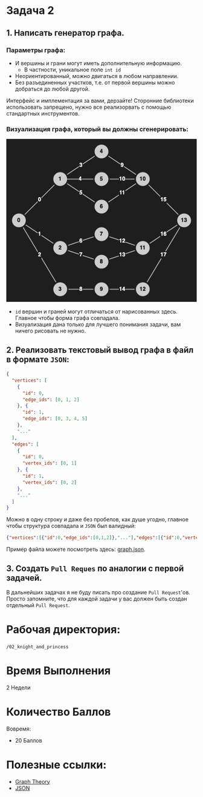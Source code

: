 # Задача 2

## 1. Написать генератор графа.

### Параметры графа:
- И вершины и грани могут иметь дополнительную информацию.
  - В частности, уникальное поле `int id`
- Неориентированный, можно двигаться в любом направлении.
- Без разъединенных участков, т.е. от первой вершины можно добраться до любой другой.

Интерфейс и имплементация за вами, дерзайте!
Сторонние библиотеки использовать запрещено, нужно все реализорвать с помощью стандартных инструментов.

### Визуализация графа, который вы должны сгенерировать:
![Graph](./graph.png)

- `id` вершин и граней могут отличаться от нарисованных здесь. Главное чтобы форма графа совпадала.
- Визуализация дана только для лучшего понимания задачи, вам ничего рисовать не нужно.

## 2. Реализовать текстовый вывод графа в файл в формате `JSON`:
```json
{
  "vertices": [
    {
      "id": 0,
      "edge_ids": [0, 1, 2]
    }, {
      "id": 1,
      "edge_ids": [0, 3, 4, 5]
    },
    "..."
  ],
  "edges": [
    {
      "id": 0,
      "vertex_ids": [0, 1]
    }, {
      "id": 1,
      "vertex_ids": [0, 2]
    },
    "..."
  ]
}
```

Можно в одну строку и даже без пробелов, как душе угодно, главное чтобы структура совпадала и `JSON` был валидный:
```json
{"vertices":[{"id":0,"edge_ids":[0,1,2]},"..."],"edges":[{"id":0,"vertex_ids":[0,1]},"..."]}
```

Пример файла можете посмотреть здесь: [graph.json](./graph.json).

## 3. Создать `Pull Reques` по аналогии с первой задачей.

В дальнейших задачах я не буду писать про создание `Pull Request`'ов. Просто запомните, что для каждой задачи у вас должен быть создан отдельный `Pull Request`.

# Рабочая директория:

`/02_knight_and_princess`

# Время Выполнения

2 Недели

# Количество Баллов

Вовремя:
- 20 Баллов

# Полезные ссылки:
- [Graph Theory](https://en.wikipedia.org/wiki/Graph_theory)
- [JSON](https://en.wikipedia.org/wiki/JSON)
